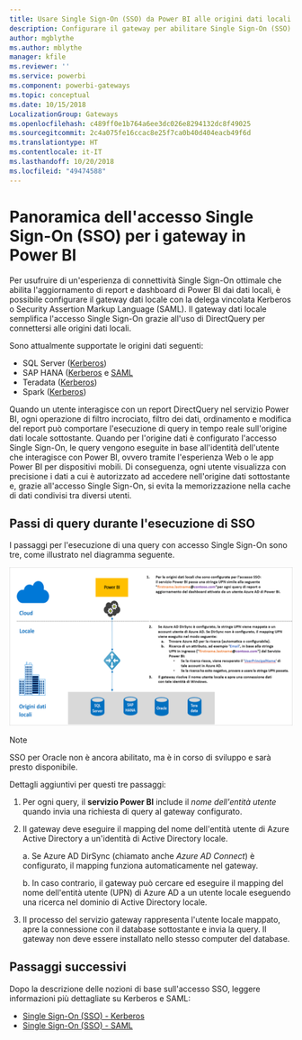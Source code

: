 ```yaml
---
title: Usare Single Sign-On (SSO) da Power BI alle origini dati locali
description: Configurare il gateway per abilitare Single Sign-On (SSO) da Power BI alle origini dati locali.
author: mgblythe
ms.author: mblythe
manager: kfile
ms.reviewer: ''
ms.service: powerbi
ms.component: powerbi-gateways
ms.topic: conceptual
ms.date: 10/15/2018
LocalizationGroup: Gateways
ms.openlocfilehash: c489ff0e1b764a6ee3dc026e8294132dc8f49025
ms.sourcegitcommit: 2c4a075fe16ccac8e25f7ca0b40d404eacb49f6d
ms.translationtype: HT
ms.contentlocale: it-IT
ms.lasthandoff: 10/20/2018
ms.locfileid: "49474588"
---
```

# <a name="overview-of-single-sign-on-sso-for-gateways-in-power-bi"></a>Panoramica dell'accesso Single Sign-On (SSO) per i gateway in Power BI

Per usufruire di un'esperienza di connettività Single Sign-On ottimale che abilita l'aggiornamento di report e dashboard di Power BI dai dati locali, è possibile configurare il gateway dati locale con la delega vincolata Kerberos o Security Assertion Markup Language (SAML). Il gateway dati locale semplifica l'accesso Single Sign-On grazie all'uso di DirectQuery per connettersi alle origini dati locali.

Sono attualmente supportate le origini dati seguenti:

* SQL Server ([Kerberos](service-gateway-sso-kerberos.md))
* SAP HANA ([Kerberos](service-gateway-sso-kerberos.md) e [SAML](service-gateway-sso-saml.md)
* Teradata ([Kerberos](service-gateway-sso-kerberos.md))
* Spark ([Kerberos](service-gateway-sso-kerberos.md))

Quando un utente interagisce con un report DirectQuery nel servizio Power BI, ogni operazione di filtro incrociato, filtro dei dati, ordinamento e modifica del report può comportare l'esecuzione di query in tempo reale sull'origine dati locale sottostante.  Quando per l'origine dati è configurato l'accesso Single Sign-On, le query vengono eseguite in base all'identità dell'utente che interagisce con Power BI, ovvero tramite l'esperienza Web o le app Power BI per dispositivi mobili. Di conseguenza, ogni utente visualizza con precisione i dati a cui è autorizzato ad accedere nell'origine dati sottostante e, grazie all'accesso Single Sign-On, si evita la memorizzazione nella cache di dati condivisi tra diversi utenti.

## <a name="query-steps-when-running-sso"></a>Passi di query durante l'esecuzione di SSO

I passaggi per l'esecuzione di una query con accesso Single Sign-On sono tre, come illustrato nel diagramma seguente.

![Passi di query SSO](media/service-gateway-sso-overview/sso-query-steps.png)

> [!NOTE]
> SSO per Oracle non è ancora abilitato, ma è in corso di sviluppo e sarà presto disponibile.

Dettagli aggiuntivi per questi tre passaggi:

1. Per ogni query, il **servizio Power BI** include il *nome dell'entità utente* quando invia una richiesta di query al gateway configurato.

2. Il gateway deve eseguire il mapping del nome dell'entità utente di Azure Active Directory a un'identità di Active Directory locale.

   a.  Se Azure AD DirSync (chiamato anche *Azure AD Connect*) è configurato, il mapping funziona automaticamente nel gateway.

   b.  In caso contrario, il gateway può cercare ed eseguire il mapping del nome dell'entità utente (UPN) di Azure AD a un utente locale eseguendo una ricerca nel dominio di Active Directory locale.

3. Il processo del servizio gateway rappresenta l'utente locale mappato, apre la connessione con il database sottostante e invia la query. Il gateway non deve essere installato nello stesso computer del database.

## <a name="next-steps"></a>Passaggi successivi

Dopo la descrizione delle nozioni di base sull'accesso SSO, leggere informazioni più dettagliate su Kerberos e SAML:

* [Single Sign-On (SSO) - Kerberos](service-gateway-sso-kerberos.md)
* [Single Sign-On (SSO) - SAML](service-gateway-sso-saml.md)
